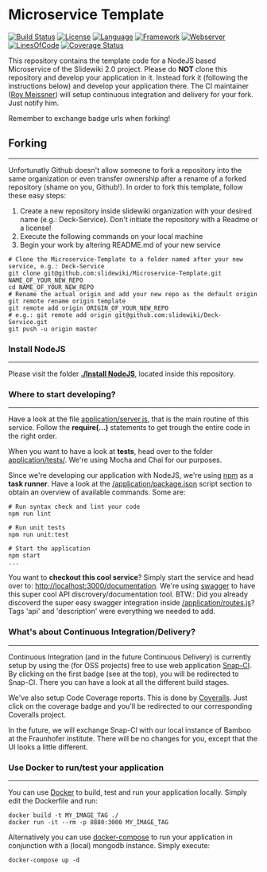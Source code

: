 # Microservice Template #
[![Build Status](https://snap-ci.com/slidewiki/Microservice-Template/branch/master/build_image)](https://snap-ci.com/slidewiki/Microservice-Template/branch/master)
[![License](https://img.shields.io/badge/License-MPL%202.0-green.svg)](https://github.com/slidewiki/Microservice-Template/blob/master/LICENSE)
[![Language](https://img.shields.io/badge/Language-Javascript%20ECMA2015-lightgrey.svg)](https://developer.mozilla.org/en-US/docs/Web/JavaScript)
[![Framework](https://img.shields.io/badge/Framework-NodeJS%205.6.0-blue.svg)](https://nodejs.org/)
[![Webserver](https://img.shields.io/badge/Webserver-Hapi%2013.0.0-blue.svg)](http://hapijs.com/)
[![LinesOfCode](https://img.shields.io/badge/LOC-278-lightgrey.svg)](https://github.com/slidewiki/Microservice-Template/blob/master/application/package.json)
[![Coverage Status](https://coveralls.io/repos/github/slidewiki/Microservice-Template/badge.svg?branch=master)](https://coveralls.io/github/slidewiki/Microservice-Template?branch=master)

This repository contains the template code for a NodeJS based Microservice of the Slidewiki 2.0 project. Please do **NOT** clone this repository and develop your application in it. Instead fork it (following the instructions below) and develop your application there. The CI maintainer ([Roy Meissner](https://github.com/rmeissn)) will setup continuous integration and delivery for your fork. Just notify him.

Remember to exchange badge urls when forking!

## Forking ##
---
Unfortunatly Github doesn't allow someone to fork a repository into the same organization or even transfer ownership after a rename of a forked repository (shame on you, Github!). In order to fork this template, follow these easy steps:

1. Create a new repository inside slidewiki organization with your desired name (e.g.: Deck-Service). Don't initiate the repository with a Readme or a license!
2. Execute the following commands on your local machine
3. Begin your work by altering README.md of your new service

```
# Clone the Microservice-Template to a folder named after your new service, e.g.: Deck-Service
git clone git@github.com:slidewiki/Microservice-Template.git NAME_OF_YOUR_NEW_REPO
cd NAME_OF_YOUR_NEW_REPO
# Rename the actual origin and add your new repo as the default origin
git remote rename origin template
git remote add origin ORIGIN_OF_YOUR_NEW_REPO
# e.g.: git remote add origin git@github.com:slidewiki/Deck-Service.git
git push -u origin master
```

### Install NodeJS ###
---
Please visit the folder [**./Install NodeJS**](https://github.com/slidewiki/Microservice-Template/tree/master/Install%20NodeJS), located inside this repository.

### Where to start developing? ###
---
Have a look at the file [application/server.js](https://github.com/slidewiki/Microservice-Template/blob/master/application/server.js), that is the main routine of this service. Follow the **require(...)** statements to get trough the entire code in the right order.

When you want to have a look at **tests**, head over to the folder [application/tests/](https://github.com/slidewiki/Microservice-Template/tree/master/application/tests). We're using Mocha and Chai for our purposes.

Since we're developing our application with NodeJS, we're using [npm](https://docs.npmjs.com/) as a **task runner**. Have a look at the [/application/package.json](https://github.com/slidewiki/Microservice-Template/blob/master/application/package.json) script section to obtain an overview of available commands. Some are:

```
# Run syntax check and lint your code
npm run lint

# Run unit tests
npm run unit:test

# Start the application
npm start
...
```

You want to **checkout this cool service**? Simply start the service and head over to: [http://localhost:3000/documentation](http://localhost:3000/documentation). We're using  [swagger](https://www.npmjs.com/package/hapi-swagger) to have this super cool API discrovery/documentation tool. BTW.: Did you already discoverd the super easy swagger integration inside [/application/routes.js](https://github.com/slidewiki/Microservice-Template/blob/master/application/routes.js)? Tags 'api' and 'description' were everything we needed to add.

### What's about Continuous Integration/Delivery? ###
---
Continuous Integration (and in the future Continuous Delivery) is currently setup by using the (for OSS projects) free to use web application [Snap-CI](https://snap-ci.com/). By clicking on the first badge (see at the top), you will be redirected to Snap-CI. There you can have a look at all the different build stages.

We've also setup Code Coverage reports. This is done by [Coveralls](https://coveralls.io). Just click on the coverage badge and you'll be redirected to our corresponding Coveralls project.

In the future, we will exchange Snap-CI with our local instance of Bamboo at the Fraunhofer institute. There will be no changes for you, except that the UI looks a little different.

### Use Docker to run/test your application ###
---
You can use [Docker](https://www.docker.com/) to build, test and run your application locally. Simply edit the Dockerfile and run:

```
docker build -t MY_IMAGE_TAG ./
docker run -it --rm -p 8880:3000 MY_IMAGE_TAG
```

Alternatively you can use [docker-compose](https://docs.docker.com/compose/) to run your application in conjunction with a (local) mongodb instance. Simply execute:

```
docker-compose up -d
```
